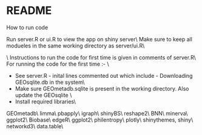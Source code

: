 # README #

How to run code

Run server.R or ui.R to view the app on shiny server\\
Make sure to keep all modueles in the same working directory as server/ui.R\\

\\
Instructions to run the code for first time is given in comments of server.R\\
For running the code for the first time :- \\
- See server.R - inital lines commented out which include - Downloading GEOsqlite.db in the system\\
- Make sure GEOmetadb.sqlite is present in the working directory. Also update the GEOsqlite \\
- Install required libraries\\

GEOmetadb\\
limma\\
pbapply\\
igraph\\
shinyBS\\
reshape2\\
BNN\\
minerva\\
ggplot2\\
Biobase\\
edgeR\\
ggplot2\\
philentropy\\
plotly\\
shinythemes, shiny\\
networkd3\\
data.table\\
